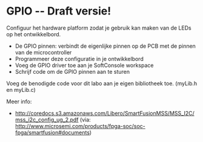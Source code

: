 # GPIO -- Draft versie!

Configuur het hardware platform zodat je gebruik kan maken van de LEDs op het ontwikkelbord.
 * De GPIO pinnen: verbindt de eigenlijke pinnen op de PCB met de pinnen van de microcontroller
 * Programmeer deze configuratie in je ontwikkelbord
 * Voeg de GPIO driver toe aan je SoftConsole workspace
 * Schrijf code om de GPIO pinnen aan te sturen
 
Voeg de benodigde code voor dit labo aan je eigen bibliotheek toe. (myLib.h en myLib.c)

Meer info: 
 * http://coredocs.s3.amazonaws.com/Libero/SmartFusionMSS/MSS_I2C/mss_i2c_config_ug_2.pdf (via: http://www.microsemi.com/products/fpga-soc/soc-fpga/smartfusion#documents)
